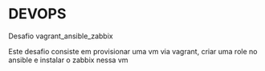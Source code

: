 # DEVOPS
Desafio vagrant_ansible_zabbix

Este desafio consiste em provisionar uma vm via vagrant, criar uma role no ansible e instalar o zabbix nessa vm
